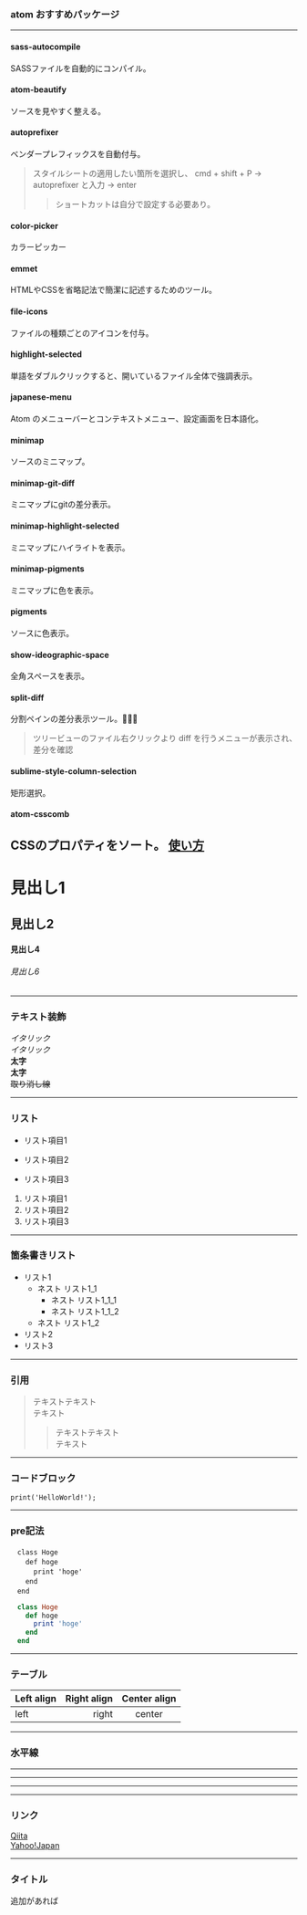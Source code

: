 ### atom おすすめパッケージ
---
#### sass-autocompile
SASSファイルを自動的にコンパイル。

#### atom-beautify
ソースを見やすく整える。

#### autoprefixer
ベンダープレフィックスを自動付与。
>スタイルシートの適用したい箇所を選択し、
cmd + shift + P → autoprefixer と入力 → enter
>>ショートカットは自分で設定する必要あり。

#### color-picker
カラーピッカー

#### emmet
HTMLやCSSを省略記法で簡潔に記述するためのツール。

#### file-icons
ファイルの種類ごとのアイコンを付与。

#### highlight-selected
単語をダブルクリックすると、開いているファイル全体で強調表示。

#### japanese-menu
Atom のメニューバーとコンテキストメニュー、設定画面を日本語化。

#### minimap
ソースのミニマップ。

#### minimap-git-diff
ミニマップにgitの差分表示。

#### minimap-highlight-selected
ミニマップにハイライトを表示。

#### minimap-pigments
ミニマップに色を表示。

#### pigments
ソースに色表示。

#### show-ideographic-space
全角スペースを表示。

#### split-diff
分割ペインの差分表示ツール。
>ツリービューのファイル右クリックより diff を行うメニューが表示され、差分を確認

#### sublime-style-column-selection
矩形選択。

#### atom-csscomb
CSSのプロパティをソート。
[使い方](https://1000ch.net/posts/2015/atom-csscomb.html)<br>
---
# 見出し1
## 見出し2
#### 見出し4
###### 見出し6

---
### テキスト装飾
*イタリック* <br>
_イタリック_ <br>
**太字** <br>
__太字__ <br>
~~取り消し線~~

---
### リスト
* リスト項目1
+ リスト項目2
- リスト項目3


1. リスト項目1
2. リスト項目2
3. リスト項目3

---
### 箇条書きリスト
- リスト1
  - ネスト リスト1_1
     - ネスト リスト1_1_1
     - ネスト リスト1_1_2
  - ネスト リスト1_2
- リスト2
- リスト3

---
### 引用
> テキストテキスト<br>
> テキスト<br>
>> テキストテキスト<br>
>> テキスト<br>

---
### コードブロック
`print('HelloWorld!');`

---
### pre記法
```
　class Hoge
　  def hoge
　    print 'hoge'
　  end
　end
```

~~~ruby
　class Hoge
　  def hoge
　    print 'hoge'
　  end
　end
~~~

---
### テーブル
| Left align | Right align | Center align |
|:-----------|------------:|:------------:|
| left       |       right |    center    |

---
### 水平線
---
***
* * *

---
### リンク
[Qiita](http://qiita.com/)<br>
[Yahoo!Japan](http://www.yahoo.co.jp/)<br>

---
### タイトル
追加があれば
